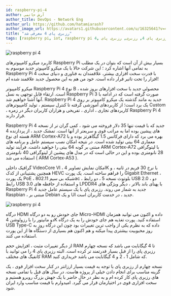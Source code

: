 ```yaml
---
id: raspberry-pi-4
author: آرش حاتمی
author_title: DevOps - Network Eng
author_url: https://github.com/hatamiarash7
author_image_url: https://avatars1.githubusercontent.com/u/16325641?v=4
title: "رزبری پای 4 معرفی شد"
tags: [raspberry pi, iot, raspberry pi 4, رزبری پای 4, رزبری, رزبری پای]
---
```


![raspberry pi 4](/img/blog/37.jpg)

کاربرد میکرو کامپیوترهای Raspberry Pi بسیار بیش از آن است که بتوان در یک مطلب به تمامی آنها اشاره کرد ؛ این شرکت حالا با یک میکرو کامپیوتر جدید موسوم به Raspberry Pi 4 با قدرت سخت افزاری بیشتر، علاقمندان به فناوری و دنیای سخت افزار را تحت تاثیر قرار داده است. خود من هم به این محصول جدید علاقمند شده ام!

<!--truncate-->

میکرو کامپیوتر Raspberry Pi 4 نوع B ، محصولی جدید با سخت افزارهای بروز شده است. ارتقاء قابل توجهی به نسل Raspberry Pi 3 صورت گرفته است که در ادامه با آنها آشنا خواهیم شد. Raspberry Pi 4 جدید به مانند گذشته یک میکرو کامپیوتر بر روی یک برد است؛ از کاربردهای آموزشی گرفته تا کنترل سیستم ، تولید کامپیوترهای Custom ، کاربردهای تجاری ، اداری ، تفریحی و هزاران کاربران دیگر در زمره Raspberry Pi 4 قرار دارند.

Raspberry Pi 4 جدید که با قیمت تنها 35 دلار فروخته می شود ، کمی گران تر از نسخه های پیشین بوده اما به مراتب قوی و سریعتر از آنها است. تمشک جدید ، از پردازنده 4 هسته ای نوع ARM Cortex-A72 بهره می برد که دارای فرکانس 1.5 گیگاهرتز بوده و با معماری 64 بیتی تولید شده است. در نتیجه امکان نصب سیستم عامل و برنامه های مبتنی بر گونه 64 بیتی را خواهید داشت. فرآیند تولید ARM Cortex-A72 با لیتوگرافی 28 نانومتری بوده و این در حالی است که در مدل های پیشین از لیتوگرافی 40 نانومتری استفاده می شد ( ARM Cortex-A53 ).

گرافیک داخلی VideoCore VI ، امکان نمایش تصاویر 4K با نرخ 30 فریم در ثانیه ، و همچنین پشتیبانی از کدک HEVC را فراهم ساخته است. یک پورت Gigabit Ethernet ، یک پورت PoE ، شبکه بی سیم 802.11ac ، بلوتوث نسخه 5 ، دو رابط USB 2.0 ، دو رابط USB 3.0 و استفاده از حافظه های LPDDR4 با پهنای باند بالاتر ، دیگر ویژگی های Raspberry Pi 4 جدید به شمار می روند. رزبری پای با یک سیستم عامل جدید Raspbian ، مبتنی بر Debian و یک UI جدید ، در خدمت کاربران است.

![raspberry pi 4](/img/blog/38.png)

درگاه HDMI جای خودش رو به دو درگاه Micro-HDMI داده و اکنون می توانید همزمان دو مانیتور را با رزولوشن 4K استفاده کنید. پورت تغذیه هم جای خودش را به یک درگاه USB Type-C داده که به نظرم یکی از واجب ترین تغییرات بود چون این درگاه روز به روز محبوبیت بیشتری پیدا میکنه و هم اکنون هم بسیاری از دستگاه ها از این پورت استفاده می کنند.

از دیگر تغییرات مثبت ، افزایش حجم RAM تا 4 گیگابایت می باشد که نسخه چهارم رزبری پای را از قبل بسیار قدرتمند تر کرده است. البته رزبری پای 4 را می توانید با کانفیگ های مختلف RAM که شامل 1 ، 2 و 4 گیگابایت می باشد خریداری کنید.

نسخه چهارم از رزبری پای با توجه به قیمت بسیار ارزانتر در کنار سخت افزار قوی ، یک گزینه مناسب برای انجام دادن خیلی از پروژه هاست. در سال های قبل با تمامی نسخه های رزبری پای کار کرده ام و به نظر در حال حاضر با یک جهش بزرگ روبرو هستیم و سخت افزاری قوی در اختیارمان قرار می گیرد. امیدوارم با قیمت مناسب وارد ایران شود.
